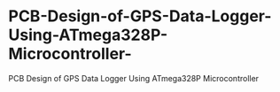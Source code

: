 # PCB-Design-of-GPS-Data-Logger-Using-ATmega328P-Microcontroller-
PCB Design of GPS Data Logger Using ATmega328P Microcontroller 
